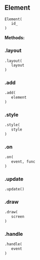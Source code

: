 #


## Element
```python 
Element(
   id_
)
```




**Methods:**


### .layout
```python
.layout(
   layout
)
```


### .add
```python
.add(
   element
)
```


### .style
```python
.style(
   style
)
```


### .on
```python
.on(
   event, func
)
```


### .update
```python
.update()
```


### .draw
```python
.draw(
   screen
)
```


### .handle
```python
.handle(
   event
)
```

